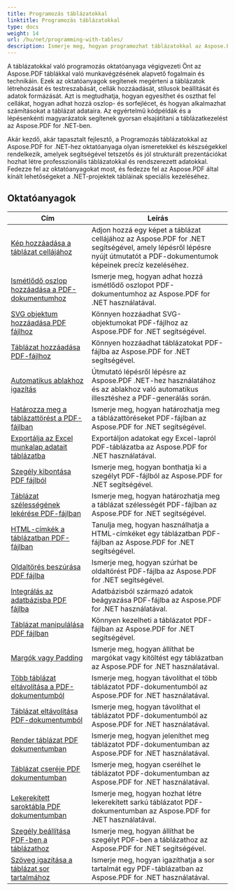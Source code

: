 ```yaml
---
title: Programozás táblázatokkal
linktitle: Programozás táblázatokkal
type: docs
weight: 14
url: /hu/net/programming-with-tables/
description: Ismerje meg, hogyan programozhat táblázatokkal az Aspose.PDF for .NET fájlban a lépésenkénti oktatóanyagok segítségével.
---
```

A táblázatokkal való programozás oktatóanyaga végigvezeti Önt az Aspose.PDF táblákkal való munkavégzésének alapvető fogalmain és technikáin. Ezek az oktatóanyagok segítenek megérteni a táblázatok létrehozását és testreszabását, cellák hozzáadását, stílusok beállítását és adatok formázását. Azt is megtudhatja, hogyan egyesíthet és oszthat fel cellákat, hogyan adhat hozzá oszlop- és sorfejlécet, és hogyan alkalmazhat számításokat a táblázat adataira. Az egyértelmű kódpéldák és a lépésenkénti magyarázatok segítenek gyorsan elsajátítani a táblázatkezelést az Aspose.PDF for .NET-ben.

Akár kezdő, akár tapasztalt fejlesztő, a Programozás táblázatokkal az Aspose.PDF for .NET-hez oktatóanyaga olyan ismeretekkel és készségekkel rendelkezik, amelyek segítségével tetszetős és jól strukturált prezentációkat hozhat létre professzionális táblázatokkal és rendszerezett adatokkal. Fedezze fel az oktatóanyagokat most, és fedezze fel az Aspose.PDF által kínált lehetőségeket a .NET-projektek tábláinak speciális kezeléséhez.

## Oktatóanyagok
| Cím | Leírás |
| --- | --- | 
| [Kép hozzáadása a táblázat cellájához](./add-image-in-a-table-cell/) | Adjon hozzá egy képet a táblázat cellájához az Aspose.PDF for .NET segítségével, amely lépésről lépésre nyújt útmutatót a PDF-dokumentumok képeinek precíz kezeléséhez. |  
| [Ismétlődő oszlop hozzáadása a PDF-dokumentumhoz](./add-repeating-column/) | Ismerje meg, hogyan adhat hozzá ismétlődő oszlopot PDF-dokumentumhoz az Aspose.PDF for .NET használatával. |  
| [SVG objektum hozzáadása PDF fájlhoz](./add-svg-object/) | Könnyen hozzáadhat SVG-objektumokat PDF-fájlhoz az Aspose.PDF for .NET segítségével. |  
| [Táblázat hozzáadása PDF-fájlhoz](./add-table/) | Könnyen hozzáadhat táblázatokat PDF-fájlba az Aspose.PDF for .NET segítségével. |  
| [Automatikus ablakhoz igazítás](./auto-fit-to-window/) | Útmutató lépésről lépésre az Aspose.PDF .NET-hez használatához és az ablakhoz való automatikus illesztéshez a PDF-generálás során. |  
| [Határozza meg a táblázattörést a PDF-fájlban](./determine-table-break/) | Ismerje meg, hogyan határozhatja meg a táblázattöréseket PDF-fájlban az Aspose.PDF for .NET segítségével. |  
| [Exportálja az Excel munkalap adatait táblázatba](./export-excel-worksheet-data-to-table/) | Exportáljon adatokat egy Excel-lapról PDF-táblázatba az Aspose.PDF for .NET használatával. |  
| [Szegély kibontása PDF fájlból](./extract-border/) | Ismerje meg, hogyan bonthatja ki a szegélyt PDF-fájlból az Aspose.PDF for .NET segítségével. |  
| [Táblázat szélességének lekérése PDF-fájlban](./get-table-width/) | Ismerje meg, hogyan határozhatja meg a táblázat szélességét PDF-fájlban az Aspose.PDF for .NET segítségével. |  
| [HTML-címkék a táblázatban PDF-fájlban](./html-tags-inside-table/) | Tanulja meg, hogyan használhatja a HTML-címkéket egy táblázatban PDF-fájlban az Aspose.PDF for .NET segítségével. |  
| [Oldaltörés beszúrása PDF fájlba](./insert-page-break/) | Ismerje meg, hogyan szúrhat be oldaltörést PDF-fájlba az Aspose.PDF for .NET segítségével. |  
| [Integrálás az adatbázisba PDF fájlba](./integrate-with-database/) | Adatbázisból származó adatok beágyazása PDF-fájlba az Aspose.PDF for .NET használatával. |  
| [Táblázat manipulálása PDF fájlban](./manipulate-table/) | Könnyen kezelheti a táblázatot PDF-fájlban az Aspose.PDF for .NET segítségével. |  
| [Margók vagy Padding](./margins-or-padding/) | Ismerje meg, hogyan állíthat be margókat vagy kitöltést egy táblázatban az Aspose.PDF for .NET használatával. |  
| [Több táblázat eltávolítása a PDF-dokumentumból](./remove-multiple-tables/) | Ismerje meg, hogyan távolíthat el több táblázatot PDF-dokumentumból az Aspose.PDF for .NET használatával. |  
| [Táblázat eltávolítása PDF-dokumentumból](./remove-table/) | Ismerje meg, hogyan távolíthat el táblázatot PDF-dokumentumból az Aspose.PDF for .NET használatával. |  
| [Render táblázat PDF dokumentumban](./render-table/) | Ismerje meg, hogyan jeleníthet meg táblázatot PDF-dokumentumban az Aspose.PDF for .NET használatával. |  
| [Táblázat cseréje PDF dokumentumban](./replace-table/) | Ismerje meg, hogyan cserélhet le táblázatot PDF-dokumentumban az Aspose.PDF for .NET használatával. |  
| [Lekerekített saroktábla PDF dokumentumban](./rounded-corner-table/) | Ismerje meg, hogyan hozhat létre lekerekített sarkú táblázatot PDF-dokumentumban az Aspose.PDF for .NET használatával. |  
| [Szegély beállítása PDF-ben a táblázathoz](./set-border/) | Ismerje meg, hogyan állíthat be szegélyt PDF-ben a táblázathoz az Aspose.PDF for .NET segítségével. |  
| [Szöveg igazítása a táblázat sor tartalmához](./text-alignment-for-table-row-content/) | Ismerje meg, hogyan igazíthatja a sor tartalmát egy PDF-táblázatban az Aspose.PDF for .NET használatával. |  